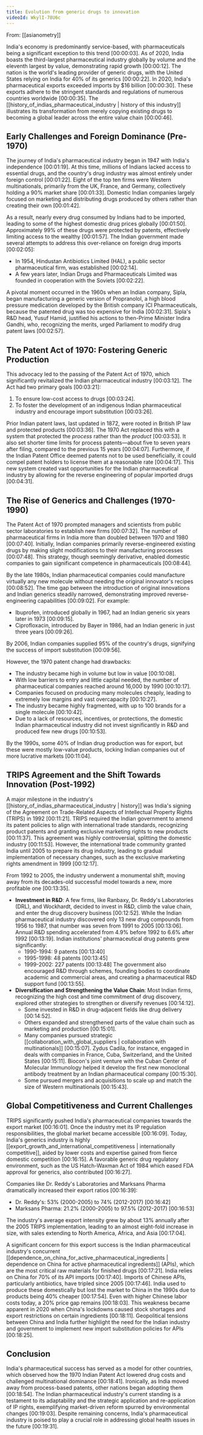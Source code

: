 ```yaml
---
title: Evolution from generic drugs to innovation
videoId: WkylI-78U6c
---
```


From: [[asianometry]] <br/> 

India's economy is predominantly service-based, with pharmaceuticals being a significant exception to this trend <a class="yt-timestamp" data-t="00:00:03">[00:00:03]</a>. As of 2020, India boasts the third-largest pharmaceutical industry globally by volume and the eleventh largest by value, demonstrating rapid growth <a class="yt-timestamp" data-t="00:00:12">[00:00:12]</a>. The nation is the world's leading provider of generic drugs, with the United States relying on India for 40% of its generics <a class="yt-timestamp" data-t="00:00:22">[00:00:22]</a>. In 2020, India's pharmaceutical exports exceeded imports by $16 billion <a class="yt-timestamp" data-t="00:00:30">[00:00:30]</a>. These exports adhere to the stringent standards and regulations of numerous countries worldwide <a class="yt-timestamp" data-t="00:00:35">[00:00:35]</a>. The [[history_of_indias_pharmaceutical_industry | history of this industry]] illustrates its transformation from merely copying existing drugs to becoming a global leader across the entire value chain <a class="yt-timestamp" data-t="00:00:46">[00:00:46]</a>.

## Early Challenges and Foreign Dominance (Pre-1970)

The journey of India's pharmaceutical industry began in 1947 with India's independence <a class="yt-timestamp" data-t="00:01:19">[00:01:19]</a>. At this time, millions of Indians lacked access to essential drugs, and the country's drug industry was almost entirely under foreign control <a class="yt-timestamp" data-t="00:01:22">[00:01:22]</a>. Eight of the top ten firms were Western multinationals, primarily from the UK, France, and Germany, collectively holding a 90% market share <a class="yt-timestamp" data-t="00:01:33">[00:01:33]</a>. Domestic Indian companies largely focused on marketing and distributing drugs produced by others rather than creating their own <a class="yt-timestamp" data-t="00:01:42">[00:01:42]</a>.

As a result, nearly every drug consumed by Indians had to be imported, leading to some of the highest domestic drug prices globally <a class="yt-timestamp" data-t="00:01:50">[00:01:50]</a>. Approximately 99% of these drugs were protected by patents, effectively limiting access to the wealthy <a class="yt-timestamp" data-t="00:01:57">[00:01:57]</a>. The Indian government made several attempts to address this over-reliance on foreign drug imports <a class="yt-timestamp" data-t="00:02:05">[00:02:05]</a>:
*   In 1954, Hindustan Antibiotics Limited (HAL), a public sector pharmaceutical firm, was established <a class="yt-timestamp" data-t="00:02:14">[00:02:14]</a>.
*   A few years later, Indian Drugs and Pharmaceuticals Limited was founded in cooperation with the Soviets <a class="yt-timestamp" data-t="00:02:22">[00:02:22]</a>.

A pivotal moment occurred in the 1960s when an Indian company, Sipla, began manufacturing a generic version of Propranolol, a high blood pressure medication developed by the British company ICI Pharmaceuticals, because the patented drug was too expensive for India <a class="yt-timestamp" data-t="00:02:31">[00:02:31]</a>. Sipla's R&D head, Yusuf Hamid, justified his actions to then-Prime Minister Indira Gandhi, who, recognizing the merits, urged Parliament to modify drug patent laws <a class="yt-timestamp" data-t="00:02:57">[00:02:57]</a>.

## The Patent Act of 1970: Fostering Generic Production

This advocacy led to the passing of the Patent Act of 1970, which significantly revitalized the Indian pharmaceutical industry <a class="yt-timestamp" data-t="00:03:12">[00:03:12]</a>. The Act had two primary goals <a class="yt-timestamp" data-t="00:03:21">[00:03:21]</a>:
1.  To ensure low-cost access to drugs <a class="yt-timestamp" data-t="00:03:24">[00:03:24]</a>.
2.  To foster the development of an indigenous Indian pharmaceutical industry and encourage import substitution <a class="yt-timestamp" data-t="00:03:26">[00:03:26]</a>.

Prior Indian patent laws, last updated in 1872, were rooted in British IP law and protected products <a class="yt-timestamp" data-t="00:03:36">[00:03:36]</a>. The 1970 Act replaced this with a system that protected the *process* rather than the *product* <a class="yt-timestamp" data-t="00:03:53">[00:03:53]</a>. It also set shorter time limits for process patents—about five to seven years after filing, compared to the previous 15 years <a class="yt-timestamp" data-t="00:04:07">[00:04:07]</a>. Furthermore, if the Indian Patent Office deemed patents not to be used beneficially, it could compel patent holders to license them at a reasonable rate <a class="yt-timestamp" data-t="00:04:17">[00:04:17]</a>. This new system created vast opportunities for the Indian pharmaceutical industry by allowing for the reverse engineering of popular imported drugs <a class="yt-timestamp" data-t="00:04:31">[00:04:31]</a>.

## The Rise of Generics and Challenges (1970-1990)

The Patent Act of 1970 prompted managers and scientists from public sector laboratories to establish new firms <a class="yt-timestamp" data-t="00:07:32">[00:07:32]</a>. The number of pharmaceutical firms in India more than doubled between 1970 and 1980 <a class="yt-timestamp" data-t="00:07:40">[00:07:40]</a>. Initially, Indian companies primarily reverse-engineered existing drugs by making slight modifications to their manufacturing processes <a class="yt-timestamp" data-t="00:07:48">[00:07:48]</a>. This strategy, though seemingly derivative, enabled domestic companies to gain significant competence in pharmaceuticals <a class="yt-timestamp" data-t="00:08:44">[00:08:44]</a>.

By the late 1980s, Indian pharmaceutical companies could manufacture virtually any new molecule without needing the original innovator's recipes <a class="yt-timestamp" data-t="00:08:52">[00:08:52]</a>. The time gap between the introduction of original innovations and Indian generics steadily narrowed, demonstrating improved reverse-engineering capabilities <a class="yt-timestamp" data-t="00:09:02">[00:09:02]</a>. For example:
*   Ibuprofen, introduced globally in 1967, had an Indian generic six years later in 1973 <a class="yt-timestamp" data-t="00:09:15">[00:09:15]</a>.
*   Ciprofloxacin, introduced by Bayer in 1986, had an Indian generic in just three years <a class="yt-timestamp" data-t="00:09:26">[00:09:26]</a>.

By 2006, Indian companies supplied 95% of the country's drugs, signifying the success of import substitution <a class="yt-timestamp" data-t="00:09:56">[00:09:56]</a>.

However, the 1970 patent change had drawbacks:
*   The industry became high in volume but low in value <a class="yt-timestamp" data-t="00:10:08">[00:10:08]</a>.
*   With low barriers to entry and little capital needed, the number of pharmaceutical companies reached around 16,000 by 1990 <a class="yt-timestamp" data-t="00:10:17">[00:10:17]</a>.
*   Companies focused on producing many molecules cheaply, leading to extremely low margins and vast overcapacity <a class="yt-timestamp" data-t="00:10:27">[00:10:27]</a>.
*   The industry became highly fragmented, with up to 100 brands for a single molecule <a class="yt-timestamp" data-t="00:10:42">[00:10:42]</a>.
*   Due to a lack of resources, incentives, or protections, the domestic Indian pharmaceutical industry did not invest significantly in R&D and produced few new drugs <a class="yt-timestamp" data-t="00:10:53">[00:10:53]</a>.

By the 1990s, some 40% of Indian drug production was for export, but these were mostly low-value products, locking Indian companies out of more lucrative markets <a class="yt-timestamp" data-t="00:11:04">[00:11:04]</a>.

## TRIPS Agreement and the Shift Towards Innovation (Post-1992)

A major milestone in the industry's [[history_of_indias_pharmaceutical_industry | history]] was India's signing of the Agreement on Trade-Related Aspects of Intellectual Property Rights (TRIPS) in 1992 <a class="yt-timestamp" data-t="00:11:21">[00:11:21]</a>. TRIPS required the Indian government to amend its patent policies to align with international trade standards, recognizing product patents and granting exclusive marketing rights to new products <a class="yt-timestamp" data-t="00:11:37">[00:11:37]</a>. This agreement was highly controversial, splitting the domestic industry <a class="yt-timestamp" data-t="00:11:53">[00:11:53]</a>. However, the international trade community granted India until 2005 to prepare its drug industry, leading to gradual implementation of necessary changes, such as the exclusive marketing rights amendment in 1999 <a class="yt-timestamp" data-t="00:12:17">[00:12:17]</a>.

From 1992 to 2005, the industry underwent a monumental shift, moving away from its decades-old successful model towards a new, more profitable one <a class="yt-timestamp" data-t="00:13:35">[00:13:35]</a>.
*   **Investment in R&D**: A few firms, like Ranbaxy, Dr. Reddy's Laboratories (DRL), and Wockhardt, decided to invest in R&D, climb the value chain, and enter the drug discovery business <a class="yt-timestamp" data-t="00:12:52">[00:12:52]</a>. While the Indian pharmaceutical industry discovered only 13 new drug compounds from 1956 to 1987, that number was seven from 1991 to 2005 <a class="yt-timestamp" data-t="00:13:06">[00:13:06]</a>. Annual R&D spending accelerated from 4.9% before 1992 to 6.6% after 1992 <a class="yt-timestamp" data-t="00:13:19">[00:13:19]</a>. Indian institutions' pharmaceutical drug patents grew significantly:
    *   1990-1994: 9 patents <a class="yt-timestamp" data-t="00:13:40">[00:13:40]</a>
    *   1995-1998: 48 patents <a class="yt-timestamp" data-t="00:13:45">[00:13:45]</a>
    *   1999-2002: 227 patents <a class="yt-timestamp" data-t="00:13:48">[00:13:48]</a>
    The government also encouraged R&D through schemes, founding bodies to coordinate academic and commercial areas, and creating a pharmaceutical R&D support fund <a class="yt-timestamp" data-t="00:13:55">[00:13:55]</a>.
*   **Diversification and Strengthening the Value Chain**: Most Indian firms, recognizing the high cost and time commitment of drug discovery, explored other strategies to strengthen or diversify revenues <a class="yt-timestamp" data-t="00:14:12">[00:14:12]</a>.
    *   Some invested in R&D in drug-adjacent fields like drug delivery <a class="yt-timestamp" data-t="00:14:52">[00:14:52]</a>.
    *   Others expanded and strengthened parts of the value chain such as marketing and production <a class="yt-timestamp" data-t="00:15:01">[00:15:01]</a>.
    *   Many companies pursued strategic [[collaboration_with_global_suppliers | collaboration with multinationals]] <a class="yt-timestamp" data-t="00:15:07">[00:15:07]</a>. Zydus Cadila, for instance, engaged in deals with companies in France, Cuba, Switzerland, and the United States <a class="yt-timestamp" data-t="00:15:11">[00:15:11]</a>. Biocon's joint venture with the Cuban Center of Molecular Immunology helped it develop the first new monoclonal antibody treatment by an Indian pharmaceutical company <a class="yt-timestamp" data-t="00:15:30">[00:15:30]</a>.
    *   Some pursued mergers and acquisitions to scale up and match the size of Western multinationals <a class="yt-timestamp" data-t="00:15:43">[00:15:43]</a>.

## Global Competitiveness and Current Challenges

TRIPS significantly pushed India's pharmaceutical companies towards the export market <a class="yt-timestamp" data-t="00:16:01">[00:16:01]</a>. Once the industry met its IP regulation responsibilities, the global market became accessible <a class="yt-timestamp" data-t="00:16:09">[00:16:09]</a>. Today, India's generics industry is highly [[export_growth_and_international_competitiveness | internationally competitive]], aided by lower costs and expertise gained from fierce domestic competition <a class="yt-timestamp" data-t="00:16:15">[00:16:15]</a>. A favorable generic drug regulatory environment, such as the US Hatch-Waxman Act of 1984 which eased FDA approval for generics, also contributed <a class="yt-timestamp" data-t="00:16:27">[00:16:27]</a>.

Companies like Dr. Reddy's Laboratories and Marksans Pharma dramatically increased their export ratios <a class="yt-timestamp" data-t="00:16:39">[00:16:39]</a>:
*   Dr. Reddy's: 53% (2000-2005) to 74% (2012-2017) <a class="yt-timestamp" data-t="00:16:42">[00:16:42]</a>
*   Marksans Pharma: 21.2% (2000-2005) to 97.5% (2012-2017) <a class="yt-timestamp" data-t="00:16:53">[00:16:53]</a>

The industry's average export intensity grew by about 13% annually after the 2005 TRIPS implementation, leading to an almost eight-fold increase in size, with sales extending to North America, Africa, and Asia <a class="yt-timestamp" data-t="00:17:04">[00:17:04]</a>.

A significant concern for this export success is the Indian pharmaceutical industry's concurrent [[dependence_on_china_for_active_pharmaceutical_ingredients | dependence on China for active pharmaceutical ingredients]] (APIs), which are the most critical raw materials for finished drugs <a class="yt-timestamp" data-t="00:17:21">[00:17:21]</a>. India relies on China for 70% of its API imports <a class="yt-timestamp" data-t="00:17:40">[00:17:40]</a>. Imports of Chinese APIs, particularly antibiotics, have tripled since 2005 <a class="yt-timestamp" data-t="00:17:46">[00:17:46]</a>. India used to produce these domestically but lost the market to China in the 1990s due to products being 40% cheaper <a class="yt-timestamp" data-t="00:17:54">[00:17:54]</a>. Even with higher Chinese labor costs today, a 20% price gap remains <a class="yt-timestamp" data-t="00:18:03">[00:18:03]</a>. This weakness became apparent in 2020 when China's lockdowns caused stock shortages and export restrictions on certain ingredients <a class="yt-timestamp" data-t="00:18:11">[00:18:11]</a>. Geopolitical tensions between China and India further highlight the need for the Indian industry and government to implement new import substitution policies for APIs <a class="yt-timestamp" data-t="00:18:25">[00:18:25]</a>.

## Conclusion

India's pharmaceutical success has served as a model for other countries, which observed how the 1970 Indian Patent Act lowered drug costs and challenged multinational dominance <a class="yt-timestamp" data-t="00:18:41">[00:18:41]</a>. Ironically, as India moved away from process-based patents, other nations began adopting them <a class="yt-timestamp" data-t="00:18:54">[00:18:54]</a>. The Indian pharmaceutical industry's current standing is a testament to its adaptability and the strategic application and re-application of IP rights, exemplifying market-driven reform spurred by environmental changes <a class="yt-timestamp" data-t="00:19:03">[00:19:03]</a>. Despite remaining concerns, India's pharmaceutical industry is poised to play a crucial role in addressing global health issues in the future <a class="yt-timestamp" data-t="00:19:31">[00:19:31]</a>.